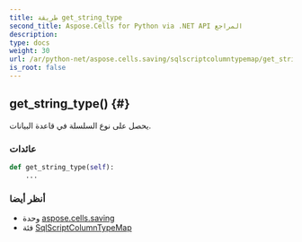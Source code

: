 ```yaml
---
title: طريقة get_string_type
second_title: Aspose.Cells for Python via .NET API المراجع
description:
type: docs
weight: 30
url: /ar/python-net/aspose.cells.saving/sqlscriptcolumntypemap/get_string_type/
is_root: false
---
```

##  get_string_type() {#}
يحصل على نوع السلسلة في قاعدة البيانات.


###  عائدات




```python
def get_string_type(self):
    ...
```





###  أنظر أيضا
* وحدة [aspose.cells.saving](../../)
* فئة [SqlScriptColumnTypeMap](/cells/ar/python-net/aspose.cells.saving/sqlscriptcolumntypemap)
